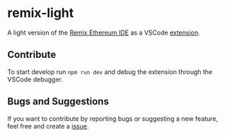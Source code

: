 # remix-light

A light version of the [Remix Ethereum IDE](https://remix.ethereum.org/) as a VSCode [extension](https://marketplace.visualstudio.com/vscode).

## Contribute

To start develop run `npm run dev` and debug the extension through the VSCode debugger.

## Bugs and Suggestions

If you want to contribute by reporting bugs or suggesting a new feature, feel free and create a [issue](https://github.com/maxdavidwow/remix-light/issues).
